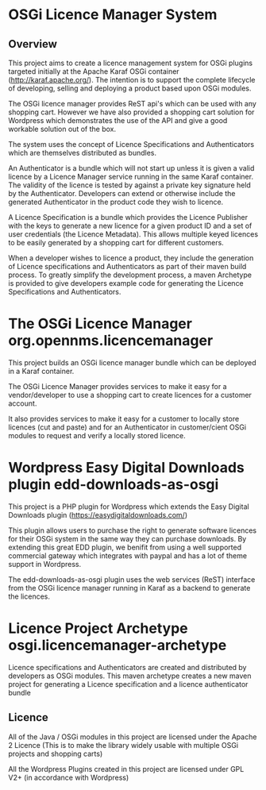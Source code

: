 # OSGi Licence Manager System

## Overview
This project aims to create a licence management system for OSGi plugins targeted initially at the 
Apache Karaf OSGi container (http://karaf.apache.org/). The intention is to support the complete
lifecycle of developing, selling and deploying a product based upon OSGi modules. 

The OSGi licence manager provides ReST api's which can be used with any shopping cart. However we have also
provided a shopping cart solution for Wordpress which demonstrates the use of the API and give a good workable 
solution out of the box.

The system uses the concept of Licence Specifications and Authenticators which are themselves distributed as bundles.

An Authenticator is a bundle which will not start up unless it is given a valid
licence by a Licence Manager service running in the same Karaf container. 
The validity of the licence is tested by against a private key signature held by the Authenticator. Developers can extend or 
otherwise include the generated Authenticator in the product code they wish to licence.

A Licence Specification is a bundle which provides the Licence Publisher with the keys to generate a new licence for a given product ID and a
set of user credentials (the Licence Metadata). This allows multiple keyed licences to be easily generated by a shopping cart
for different customers.

When a developer wishes to licence a product, they include the generation of Licence specifications and Authenticators
as part of their maven build process. To greatly simplify the development process, a maven Archetype is provided to 
give developers example code for generating the Licence Specifications and Authenticators.

# The OSGi Licence Manager  org.opennms.licencemanager

This project builds an OSGi licence manager bundle which can be deployed in a Karaf container.

The OSGi Licence Manager provides services to make it easy for a vendor/developer to use a shopping cart
 to create licences for a customer account. 
 
 It also provides services to make it easy for a customer to locally store licences (cut and paste) and for an Authenticator
 in customer/cient OSGi modules to request and verify a locally stored licence.
 
# Wordpress Easy Digital Downloads plugin edd-downloads-as-osgi

This project is a PHP plugin for Wordpress which extends the Easy Digital Downloads plugin
(https://easydigitaldownloads.com/)

This plugin allows users to purchase the right to generate software licences for their OSGi system 
in the same way they can purchase downloads. By extending this great EDD plugin, we benifit from using 
a well supported commercial gateway which integrates with paypal and has a lot of theme support in Wordpress.

The edd-downloads-as-osgi plugin uses the web services (ReST) interface from the OSGi licence manager running in Karaf
as a backend to generate the licences.

# Licence Project Archetype osgi.licencemanager-archetype
Licence specifications and Authenticators are created and distributed by developers as OSGi modules. 
This maven archetype creates a new maven project for generating a Licence specification and a licence authenticator bundle

## Licence

All of the Java / OSGi modules in this project are licensed under the Apache 2 Licence
(This is to make the library widely usable with multiple OSGi projects and shopping carts)

All the Wordpress Plugins created in this project  are licensed under GPL V2+ 
(in accordance with Wordpress)